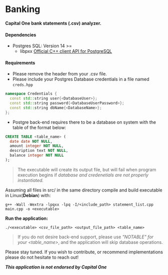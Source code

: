 # Banking

**Capital One bank statements (.csv) analyzer.**

#### Dependencies

- Postgres SQL: Version 14 >=
  - libpxx [Official C++ client API for PostgreSQL](pqxx.org/)

#### Requirements

- Please remove the header from your .csv file.
- Please include your Postgres Database credentials in a file named ```creds.hpp```

```cpp
namespace Credentials {
  const std::string user{<DatabaseUser>};
  const std::string password{<DatabaseUserPassword>};
  const std::string dbName{<DatabaseName>};
};
```

- Postgre back-end requires there to be a database on system with the table of the format below:

```sql
CREATE TABLE <table_name> (
  date date NOT NULL,
  amount integer NOT NULL,
  description text NOT NULL,
  balance integer NOT NULL
);
```

> The executable will create its output file, but will fail when program execution begins if *database and credenetials are not properly instantiated.*

Assuming all files in src/ in the same directory compile and build executable in Linux(**Debian**) with:

```
g++ -Wall -Wextra -lpqxx -lpq -I/<include_path> statement_list.cpp main.cpp -o <executable>
```

**Run the application:**


```
./<executable> <csv_file_path> <output_file_path> <table_name> 
```

> If you do not desire back-end support, please use *"NOTABLE" for your <table_name>*, and the application will skip database operations. 

Please stay tuned. If you wish to contribute, or recommend implementations please do not hesitate to reach out!


***This application is not endorsed by Capital One***


